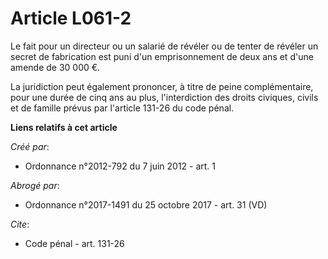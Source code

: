 # Article L061-2

Le fait pour un directeur ou un salarié de révéler ou de tenter de révéler un secret de fabrication est puni d'un
emprisonnement de deux ans et d'une amende de 30 000 €. 

La juridiction peut également prononcer, à titre de peine complémentaire, pour une durée de cinq ans au plus, l'interdiction
des droits civiques, civils et de famille prévus par l'article 131-26 du code pénal.

**Liens relatifs à cet article**

_Créé par_:

  - Ordonnance n°2012-792 du 7 juin 2012 - art. 1

_Abrogé par_:

  - Ordonnance n°2017-1491 du 25 octobre 2017 - art. 31 (VD)

_Cite_:

  - Code pénal - art. 131-26
